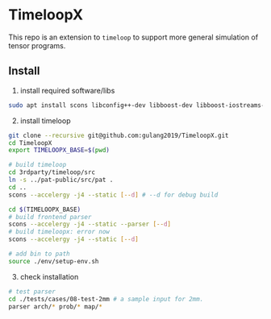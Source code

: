 # TimeloopX  

This repo is an extension to `timeloop` to support more general simulation of tensor programs. 

## Install 

1. install required software/libs
```bash
sudo apt install scons libconfig++-dev libboost-dev libboost-iostreams-dev libboost-serialization-dev libyaml-cpp-dev libncurses-dev libtinfo-dev libgpm-dev git build-essential python3-pip
```

2. install timeloop
```bash 
git clone --recursive git@github.com:gulang2019/TimeloopX.git
cd TimeloopX
export TIMELOOPX_BASE=$(pwd)

# build timeloop
cd 3rdparty/timeloop/src
ln -s ../pat-public/src/pat .
cd ..
scons --accelergy -j4 --static [--d] # --d for debug build

cd $(TIMELOOPX_BASE)
# build frontend parser 
scons --accelergy -j4 --static --parser [--d]
# build timeloopx: error now 
scons --accelergy -j4 --static [--d] 

# add bin to path 
source ./env/setup-env.sh 
```

3. check installation 

```bash 
# test parser 
cd ./tests/cases/08-test-2mm # a sample input for 2mm.
parser arch/* prob/* map/* 
```
